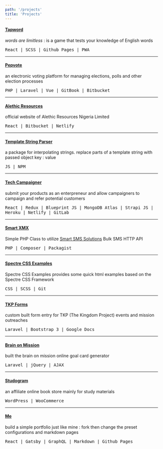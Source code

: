 ```yaml
---
path: '/projects'
title: 'Projects'
---
```


#### <a target="_blank" href="https://tunjioye.github.io/tapword">Tapword</a>
*words are limitless* : is a game that tests your knowledge of English words

<samp>React | SCSS | Github Pages | PWA</samp>

---

#### <a target="_blank" href="https://pepvote.com">Pepvote</a>
an electronic voting platform for managing elections, polls and other election processes

<samp>PHP | Laravel | Vue | GitBook | Bitbucket</samp>

---

#### <a target="_blank" href="https://alethicresources.com">Alethic Resources</a>
official website of Alethic Resources Nigeria Limited

<samp>React | Bitbucket | Netlify</samp>

---

#### <a target="_blank" href="https://github.com/tunjioye/templatestringparser">Template String Parser</a>
a package for interpolating strings. replace parts of a template string with passed object key : value

<samp>JS | NPM</samp>

---

#### <a target="_blank" href="https://techcampaigner.netlify.com">Tech Campaigner</a>
submit your products as an enterpreneur and allow campaigners to campaign and refer potential customers

<samp>React | Redux | Blueprint JS | MongoDB Atlas | Strapi JS | Heroku | Netlify | GitLab</samp>

---

#### <a target="_blank" href="https://github.com/tunjioye/smartxmx">Smart XMX</a>
Simple PHP Class to utilize [Smart SMS Solutions](https://smartsmssolutions.com/) Bulk SMS HTTP API

<samp>PHP | Composer | Packagist</samp>

---

#### <a target="_blank" href="https://github.com/tunjioye/spectre-css-examples">Spectre CSS Examples</a>
Spectre CSS Examples provides some quick html examples based on the Spectre CSS Framework

<samp>CSS | SCSS | Git</samp>

---

#### <a target="_blank" href="https://forms.tkpmission.org">TKP Forms</a>
custom built form entry for TKP (The Kingdom Project) events and mission outreaches

<samp>Laravel | Bootstrap 3 | Google Docs</samp>

---

#### <a target="_blank" href="https://brainonmission.com/new">Brain on Mission</a>
built the brain on mission online goal card generator

<samp>Laravel | jQuery | AJAX</samp>

---

#### <a target="_blank" href="https://studogram.com">Studogram</a>
an affiliate online book store mainly for study materials

<samp>WordPress | WooCommerce</samp>

---

#### <a target="_blank" href="https://tunjioye.github.io/me">Me</a>
build a simple portfolio just like mine : fork then change the preset configurations and markdown pages

<samp>React | Gatsby | GraphQL | Markdown | Github Pages</samp>
